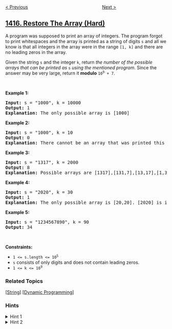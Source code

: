 <!--|This file generated by command(leetcode description); DO NOT EDIT.    |-->
<!--+----------------------------------------------------------------------+-->
<!--|@author    openset <openset.wang@gmail.com>                           |-->
<!--|@link      https://github.com/openset                                 |-->
<!--|@home      https://github.com/openset/leetcode                        |-->
<!--+----------------------------------------------------------------------+-->

[< Previous](../the-k-th-lexicographical-string-of-all-happy-strings-of-length-n "The k-th Lexicographical String of All Happy Strings of Length n")
　　　　　　　　　　　　　　　　
[Next >](../reformat-the-string "Reformat The String")

## [1416. Restore The Array (Hard)](https://leetcode.com/problems/restore-the-array "恢复数组")

<p>A program was supposed to print an array of integers. The program forgot to print whitespaces and the array is printed as a string of digits <code>s</code> and all we know is that all integers in the array were in the range <code>[1, k]</code> and there are no leading zeros in the array.</p>

<p>Given the string <code>s</code> and the integer <code>k</code>, return <em>the number of the possible arrays that can be printed as </em><code>s</code><em> using the mentioned program</em>. Since the answer may be very large, return it <strong>modulo</strong> <code>10<sup>9</sup> + 7</code>.</p>

<p>&nbsp;</p>
<p><strong>Example 1:</strong></p>

<pre>
<strong>Input:</strong> s = &quot;1000&quot;, k = 10000
<strong>Output:</strong> 1
<strong>Explanation:</strong> The only possible array is [1000]
</pre>

<p><strong>Example 2:</strong></p>

<pre>
<strong>Input:</strong> s = &quot;1000&quot;, k = 10
<strong>Output:</strong> 0
<strong>Explanation:</strong> There cannot be an array that was printed this way and has all integer &gt;= 1 and &lt;= 10.
</pre>

<p><strong>Example 3:</strong></p>

<pre>
<strong>Input:</strong> s = &quot;1317&quot;, k = 2000
<strong>Output:</strong> 8
<strong>Explanation:</strong> Possible arrays are [1317],[131,7],[13,17],[1,317],[13,1,7],[1,31,7],[1,3,17],[1,3,1,7]
</pre>

<p><strong>Example 4:</strong></p>

<pre>
<strong>Input:</strong> s = &quot;2020&quot;, k = 30
<strong>Output:</strong> 1
<strong>Explanation:</strong> The only possible array is [20,20]. [2020] is invalid because 2020 &gt; 30. [2,020] is ivalid because 020 contains leading zeros.
</pre>

<p><strong>Example 5:</strong></p>

<pre>
<strong>Input:</strong> s = &quot;1234567890&quot;, k = 90
<strong>Output:</strong> 34
</pre>

<p>&nbsp;</p>
<p><strong>Constraints:</strong></p>

<ul>
	<li><code>1 &lt;= s.length &lt;= 10<sup>5</sup></code></li>
	<li><code>s</code> consists of only digits and does not contain leading zeros.</li>
	<li><code>1 &lt;= k &lt;= 10<sup>9</sup></code></li>
</ul>

### Related Topics
  [[String](../../tag/string/README.md)]
  [[Dynamic Programming](../../tag/dynamic-programming/README.md)]

### Hints
<details>
<summary>Hint 1</summary>
Use dynamic programming. Build an array dp where dp[i] is the number of ways you can divide the string starting from index i to the end.
</details>

<details>
<summary>Hint 2</summary>
Keep in mind that the answer is modulo 10^9 + 7 and take the mod for each operation.
</details>
